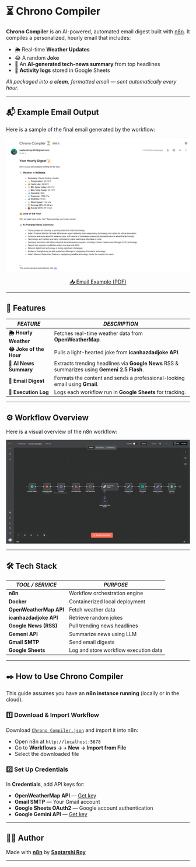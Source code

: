 # ⏳ Chrono Compiler

**Chrono Compiler** is an AI-powered, automated email digest built with [n8n](https://n8n.io). It compiles a personalized, hourly email that includes:

* 🌦️ Real-time **Weather Updates**
* 😂 A random **Joke**
* 📰 An **AI-generated tech-news summary** from top headlines
* 📗 **Activity logs** stored in Google Sheets

*All packaged into a **clean**, formatted email — sent automatically every hour.*

---

## 📬 Example Email Output

Here is a sample of the final email generated by the workflow:

![Example Email Output](email-example.png)

<div align="center">
<a href="email-example.pdf" download="email-example.pdf">📥 Email Example (PDF)</a>
</div>

---

## 🚀 Features

| ***FEATURE***            | ***DESCRIPTION***                                                                            |
| ------------------------ | -------------------------------------------------------------------------------------------- |
| **🌦️ Hourly Weather**    | Fetches real-time weather data from **OpenWeatherMap**.                                      |
| **😂 Joke of the Hour**  | Pulls a light-hearted joke from **icanhazdadjoke API**.                                      |
| **📰 AI News Summary**   | Extracts trending headlines via **Google News** RSS & summarizes using **Gemeni 2.5 Flash**. |
| **📧 Email Digest**      | Formats the content and sends a professional-looking email using **Gmail**.                  |
| **📗 Execution Log**     | Logs each workflow run in **Google Sheets** for tracking.                                    |

---

## ⚙️ Workflow Overview

Here is a visual overview of the n8n workflow:

![Chrono Compiler Workflow](workflow-overview.png)

---

## 🛠️ Tech Stack

|***TOOL / SERVICE***    | ***PURPOSE***                         |
| ---------------------- | ------------------------------------- |
| **n8n**                | Workflow orchestration engine         |
| **Docker**             | Containerized local deployment        |
| **OpenWeatherMap API** | Fetch weather data                    |
| **icanhazdadjoke API** | Retrieve random jokes                 |
| **Google News (RSS)**  | Pull trending news headlines          |
| **Gemeni API**         | Summarize news using LLM              |
| **Gmail SMTP**         | Send email digests                    |
| **Google Sheets**      | Log and store workflow execution data |

---

## ✒️ How to Use Chrono Compiler

This guide assumes you have an **n8n instance running** (locally or in the cloud).

### 1️⃣ Download & Import Workflow

Download [`Chrono Compiler.json`](Chrono%20Compiler.json) and import it into n8n:
- Open n8n at `http://localhost:5678`
- Go to **Workflows → + New → Import from File**
- Select the downloaded file

### 2️⃣ Set Up Credentials

In **Credentials**, add API keys for:
- **OpenWeatherMap API** — [Get key](https://openweathermap.org/api)
- **Gmail SMTP** — Your Gmail account
- **Google Sheets OAuth2** — Google account authentication
- **Google Gemini API** — [Get key](https://aistudio.google.com/app/apikey)

---

## 👨‍💻 Author

Made with **[n8n](https://n8n.io/)** by **[Saptarshi Roy](https://github.com/saptarshiroy39)**

---